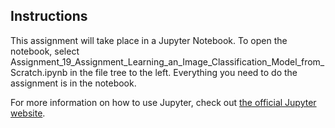 ## Instructions
This assignment will take place in a Jupyter Notebook. To open the notebook, select Assignment_19_Assignment_Learning_an_Image_Classification_Model_from_Scratch.ipynb in the file tree to the left. Everything you need to do the assignment is in the notebook.

For more information on how to use Jupyter, check out [the official Jupyter website](https://jupyter.org).
